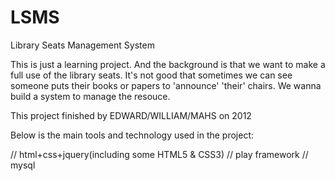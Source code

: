 LSMS
====

Library Seats Management System


This is just a learning project. And the background is that we want to make a full use of the library seats.
It's not good that sometimes we can see someone puts their books or papers to 'announce' 'their' chairs.
We wanna build a system to manage the resouce.

This project finished by EDWARD/WILLIAM/MAHS on 2012

Below is the main tools and technology used in the project:

//  html+css+jquery(including some HTML5 & CSS3)
//  play framework 
//  mysql
